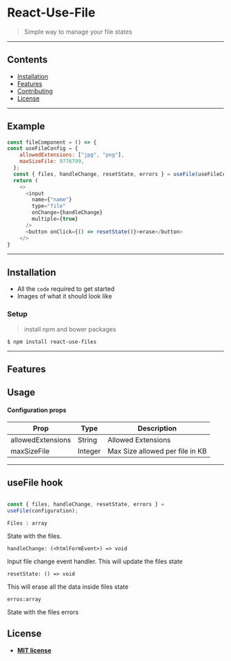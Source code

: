 

<!-- [![FVCproductions](https://avatars1.githubusercontent.com/u/4284691?v=3&s=200)](http://fvcproductions.com) -->



# React-Use-File

> Simple way to manage your file states

---

## Contents 



- [Installation](#installation)
- [Features](#features)
- [Contributing](#contributing)
- [License](#license)


---

## Example 

```javascript
const fileComponent = () => {
const useFileConfig = {
    allowedExtensions: ["jpg", "png"],
    maxSizeFile: 9776799,
  };
  const { files, handleChange, resetState, errors } = useFile(useFileConfig);
  return (
    <>
      <input
        name={"name"}
        type="file"
        onChange={handleChange}
        multiple={true}
      />
      <button onClick={() => resetState()}>erase</button>
    </>
}    
```

---

## Installation

- All the `code` required to get started
- Images of what it should look like

<!-- ### Clone

- Clone this repo to your local machine using `https://github.com/fvcproductions/SOMEREPO` -->

### Setup

> install npm and bower packages

```shell
$ npm install react-use-files

```


---

## Features


## Usage 

#### Configuration props

| Prop              | Type    | Description                     |
|-------------------|---------|---------------------------------|
| allowedExtensions | String  | Allowed Extensions              |
| maxSizeFile       | Integer | Max Size allowed per file in KB |

---
## useFile hook
```javascript

const { files, handleChange, resetState, errors } = 
useFile(configuration);
```
`Files : array` 

  State with the files.

`handleChange: (<htmlFormEvent>) => void` 

Input file change event handler. This will update the files state

`resetState: () => void` 

This will erase all the data inside files state

`erros:array`

State with the files errors


<!-- ---

## Support

Reach out to me at one of the following places!

- Website at <a href="http://fvcproductions.com" target="_blank">`fvcproductions.com`</a>
- Twitter at <a href="http://twitter.com/fvcproductions" target="_blank">`@fvcproductions`</a>
- Insert more social links here.

--- -->



<!-- ## Donations (Optional)

- You could include a <a href="https://cdn.rawgit.com/gratipay/gratipay-badge/2.3.0/dist/gratipay.png" target="_blank">Gratipay</a> link as well.

[![Support via Gratipay](https://cdn.rawgit.com/gratipay/gratipay-badge/2.3.0/dist/gratipay.png)](https://gratipay.com/fvcproductions/)
--- -->

## License


- **[MIT license](http://opensource.org/licenses/mit-license.php)**
